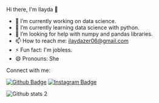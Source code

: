 Hi there, I'm Ilayda 👋
- 🔭 I’m currently working on data science.
- 🌱 I’m currently learning data science with python.
- 🤔 I’m looking for help with numpy and pandas libraries. 
- 📫 How to reach me: ilaydazer06@gmail.com
- ⚡ Fun fact: I'm jobless.
- 😄 Pronouns: She

Connect with me:

[![Github Badge](https://img.shields.io/badge/-Github-000?style=quare&labelColor=000&logo=Github&logoColor=white&link=link)](https://github.com/ilaydazer/ilaydazer) 
[![Instagram Badge](https://img.shields.io/badge/-Instagram-C13584?style=flat-quare&labelColor=C13584&logo=instagram&logoColor=white&link=link)](https://www.instagram.com/ilaydazer/)

![Github stats 2](https://github-readme-stats.vercel.app/api?username=kullanıcıadınız&show_icons=true&theme=radical)
